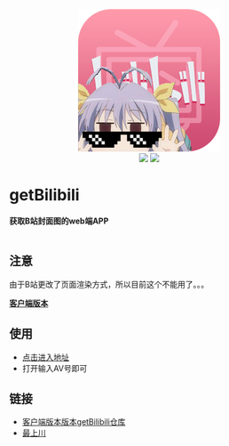 <div align=center><img src="https://github.com/Jon-Millent/getBilibili.Net/blob/master/logo.png?raw=true" ></div>

<div align=center>
  <img src="https://img.shields.io/badge/license-MIT-green.svg">
  <a href="https://thisummer.000webhostapp.com/Apps/getBiliBili.zip"><img src="https://img.shields.io/badge/Language-php-brightgreen.svg" ></a>
</div>

# getBilibili
**获取B站封面图的web端APP**
<br/>
<br/>
## 注意
由于B站更改了页面渲染方式，所以目前这个不能用了。。。

**<a href="https://github.com/Jon-Millent/getBilibili.Net">客户端版本</a>**
## 使用
* <a href="http://show.liluo.cc/getbilibili/">点击进入地址</a>
* 打开输入AV号即可
## 链接
* <a href="https://github.com/Jon-Millent/getBilibili.Net">客户端版本版本getBilibili仓库</a>
* <a href="http://thisummer.top">最上川</a>

